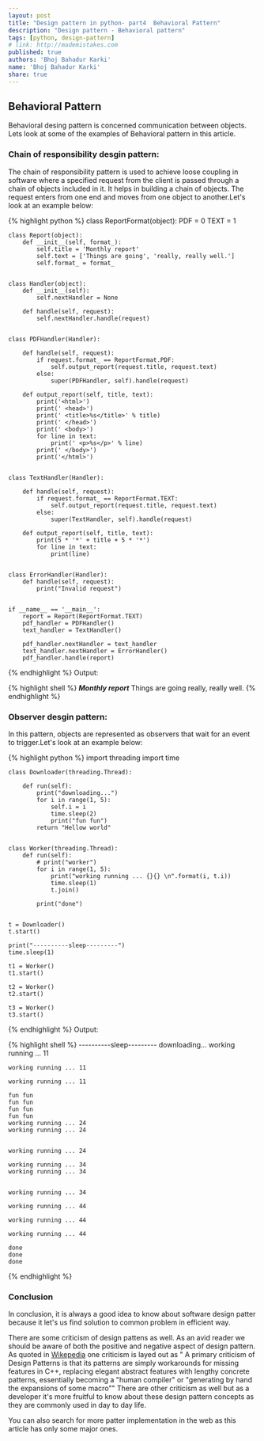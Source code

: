 ```yaml
---
layout: post
title: "Design pattern in python- part4  Behavioral Pattern"
description: "Design pattern - Behavioral pattern"
tags: [python, design-pattern]
# link: http://mademistakes.com  
published: true
authors: 'Bhoj Bahadur Karki'
name: 'Bhoj Bahadur Karki'
share: true
---
```


## Behavioral Pattern
Behavioral desing pattern is concerned communication between objects. Lets look at some of the examples of Behavioral pattern in this article. 

### Chain of responsibility desgin pattern:
The chain of responsibility pattern is used to achieve loose coupling in software where a
specified request from the client is passed through a chain of objects included in it. It helps in
building a chain of objects. The request enters from one end and moves from one object to another.Let's look at an example below:

{% highlight python %}
    class ReportFormat(object):
        PDF = 0
        TEXT = 1


    class Report(object):
        def __init__(self, format_):
            self.title = 'Monthly report'
            self.text = ['Things are going', 'really, really well.']
            self.format_ = format_


    class Handler(object):
        def __init__(self):
            self.nextHandler = None

        def handle(self, request):
            self.nextHandler.handle(request)


    class PDFHandler(Handler):

        def handle(self, request):
            if request.format_ == ReportFormat.PDF:
                self.output_report(request.title, request.text)
            else:
                super(PDFHandler, self).handle(request)

        def output_report(self, title, text):
            print('<html>')
            print(' <head>')
            print(' <title>%s</title>' % title)
            print(' </head>')
            print(' <body>')
            for line in text:
                print(' <p>%s</p>' % line)
            print(' </body>')
            print('</html>')


    class TextHandler(Handler):

        def handle(self, request):
            if request.format_ == ReportFormat.TEXT:
                self.output_report(request.title, request.text)
            else:
                super(TextHandler, self).handle(request)

        def output_report(self, title, text):
            print(5 * '*' + title + 5 * '*')
            for line in text:
                print(line)


    class ErrorHandler(Handler):
        def handle(self, request):
            print("Invalid request")


    if __name__ == '__main__':
        report = Report(ReportFormat.TEXT)
        pdf_handler = PDFHandler()
        text_handler = TextHandler()

        pdf_handler.nextHandler = text_handler
        text_handler.nextHandler = ErrorHandler()
        pdf_handler.handle(report)
{% endhighlight %}
Output:

{% highlight shell %}
    *****Monthly report*****
    Things are going
    really, really well.
{% endhighlight %}

### Observer desgin pattern:
In this pattern, objects are represented as observers that wait for an event to trigger.Let's look at an example below:

{% highlight python %}
    import threading
    import time


    class Downloader(threading.Thread):

        def run(self):
            print("downloading...")
            for i in range(1, 5):
                self.i = i
                time.sleep(2)
                print("fun fun")
            return "Hellow world"


    class Worker(threading.Thread):
        def run(self):
            # print("worker")
            for i in range(1, 5):
                print("working running ... {}{} \n".format(i, t.i))
                time.sleep(1)
                t.join()

            print("done")


    t = Downloader()
    t.start()

    print("----------sleep---------")
    time.sleep(1)

    t1 = Worker()
    t1.start()

    t2 = Worker()
    t2.start()

    t3 = Worker()
    t3.start()

{% endhighlight %}
Output:

{% highlight shell %}
    ----------sleep---------
    downloading...
    working running ... 11 

    working running ... 11 

    working running ... 11 

    fun fun
    fun fun
    fun fun
    fun fun
    working running ... 24 
    working running ... 24 


    working running ... 24 

    working running ... 34 
    working running ... 34 


    working running ... 34 

    working running ... 44 

    working running ... 44 

    working running ... 44 

    done
    done
    done

{% endhighlight %}

### Conclusion
In conclusion, it is always a good idea to know about software design patter because it let's us find solution to common problem in efficient way. 

There are some criticism of design pattens as well. As an avid reader we should be aware of both the positive and negative aspect of design pattern. As quoted in [Wikepedia](https://en.wikipedia.org/wiki/Design_Patterns#Criticism) one criticism is layed out as " A primary criticism of Design Patterns is that its patterns are simply workarounds for missing features in C++, replacing elegant abstract features with lengthy concrete patterns, essentially becoming a "human compiler" or "generating by hand the expansions of some macro""
There are other criticism as well but as a developer it's more fruitful to know about these design pattern concepts as they are commonly used in day to day life.

You can also search for more patter implementation in the web as this article has only some major ones.